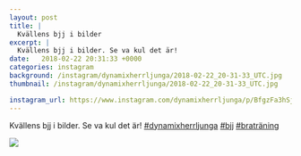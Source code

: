 ```yaml
---
layout: post
title: |
  Kvällens bjj i bilder
excerpt: |
  Kvällens bjj i bilder. Se va kul det är!   
date:   2018-02-22 20:31:33 +0000
categories: instagram
background: /instagram/dynamixherrljunga/2018-02-22_20-31-33_UTC.jpg
thumbnail: /instagram/dynamixherrljunga/2018-02-22_20-31-33_UTC.jpg

instagram_url: https://www.instagram.com/dynamixherrljunga/p/BfgzFa3hSj9
---
```

Kvällens bjj i bilder. Se va kul det är! [#dynamixherrljunga](https://www.instagram.com/explore/tags/dynamixherrljunga/) [#bjj](https://www.instagram.com/explore/tags/bjj/) [#braträning](https://www.instagram.com/explore/tags/braträning/)



<img src='/www-dynamix-herrljunga/instagram/dynamixherrljunga/2018-02-22_20-31-33_UTC.jpg' class='img-fluid' />
